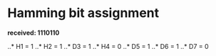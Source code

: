 # Hamming bit assignment

**received: 1110110**

..* H1 = 1
..* H2 = 1
..* D3 = 1
..* H4 = 0
..* D5 = 1
..* D6 = 1
..* D7 = 0
